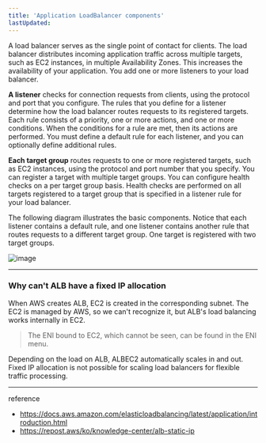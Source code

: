 ```yaml
---
title: 'Application LoadBalancer components'
lastUpdated: 
---
```


A load balancer serves as the single point of contact for clients. The load balancer distributes incoming application traffic across multiple targets, such as EC2 instances, in multiple Availability Zones. This increases the availability of your application. You add one or more listeners to your load balancer.

**A listener** checks for connection requests from clients, using the protocol and port that you configure. The rules that you define for a listener determine how the load balancer routes requests to its registered targets. Each rule consists of a priority, one or more actions, and one or more conditions. When the conditions for a rule are met, then its actions are performed. You must define a default rule for each listener, and you can optionally define additional rules.

**Each target group** routes requests to one or more registered targets, such as EC2 instances, using the protocol and port number that you specify. You can register a target with multiple target groups. You can configure health checks on a per target group basis. Health checks are performed on all targets registered to a target group that is specified in a listener rule for your load balancer.

The following diagram illustrates the basic components. Notice that each listener contains a default rule, and one listener contains another rule that routes requests to a different target group. One target is registered with two target groups.

![image](https://github.com/rlaisqls/TIL/assets/81006587/5c10632a-359b-4493-a8d3-7e2515e1b2d0)

---

### Why can't ALB have a fixed IP allocation

When AWS creates ALB, EC2 is created in the corresponding subnet. The EC2 is managed by AWS, so we can't recognize it, but ALB's load balancing works internally in EC2.

> The ENI bound to EC2, which cannot be seen, can be found in the ENI menu.

Depending on the load on ALB, ALBEC2 automatically scales in and out. Fixed IP allocation is not possible for scaling load balancers for flexible traffic processing.

---
reference
- https://docs.aws.amazon.com/elasticloadbalancing/latest/application/introduction.html
- https://repost.aws/ko/knowledge-center/alb-static-ip